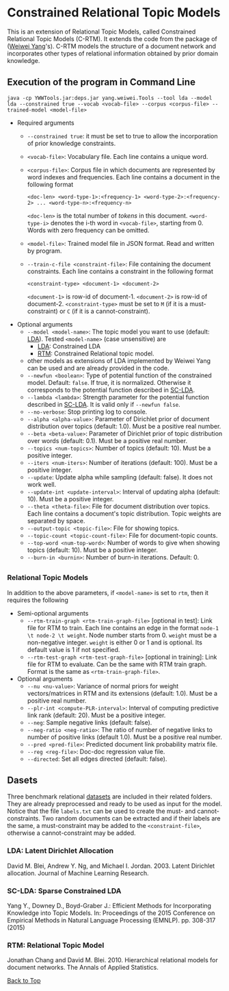 # <h1 id="top">Constrained Relational Topic Models</h1>

This is an extension of Relational Topic Models, called Constrained Relational Topic Models (C-RTM). It extends the code from the package of ([Weiwei Yang](http://cs.umd.edu/~wwyang/)'s). 
C-RTM models the structure of a document network and incorporates other types of relational information obtained by prior domain knowledge.

## <h2 id="clda">Execution of the program in Command Line</h2>
```
java -cp YWWTools.jar:deps.jar yang.weiwei.Tools --tool lda --model lda --constrained true --vocab <vocab-file> --corpus <corpus-file> --trained-model <model-file>
```
- Required arguments
	- `--constrained true`: it must be set to true to allow the incorporation of prior knowledge constraints.
	- `<vocab-file>`: Vocabulary file. Each line contains a unique word.
	- `<corpus-file>`: Corpus file in which documents are represented by word indexes and frequencies. Each line contains a document in the following format

		```
		<doc-len> <word-type-1>:<frequency-1> <word-type-2>:<frequency-2> ... <word-type-n>:<frequency-n>
		```
	
		`<doc-len>` is the total number of *tokens* in this document. `<word-type-i>` denotes the i-th word in `<vocab-file>`, starting from 0. Words with zero frequency can be omitted.
	- `<model-file>`: Trained model file in JSON format. Read and written by program. 
  - `--train-c-file <constraint-file>`: File containing the document constraints. Each line contains a constraint in the following format
  
    ```
    <constraint-type> <document-1> <document-2>
    ```
    
    `<document-1>` is row-id of document-1. `<document-2>` is row-id of document-2. `<constraint-type>` must be set to `M` (if it is a must-constraint) or `C` (if it is a cannot-constraint).
- Optional arguments
	- `--model <model-name>`: The topic model you want to use (default: [LDA](#lda_cmd)). Tested `<model-name>` (case unsensitive) are
		- [LDA](#lda_ref): Constrained LDA
		- [RTM](#rtm_ref): Constrained Relational topic model.
    - other models as extensions of LDA implemented by Weiwei Yang can be used and are already provided in the code.
    - `--newfun <boolean>`: Type of potential function of the constrained model. Default: `false`. If true, it is normalized. Otherwise it corresponds to the potential function described in [SC-LDA](#sclda).
    - `--lambda <lambda>`: Strength parameter for the potential function described in [SC-LDA](#sclda). It is valid only if `--newfun false`.
	- `--no-verbose`: Stop printing log to console.
	- `--alpha <alpha-value>`: Parameter of Dirichlet prior of document distribution over topics (default: 1.0). Must be a positive real number.
	- `--beta <beta-value>`: Parameter of Dirichlet prior of topic distribution over words (default: 0.1). Must be a positive real number.
	- `--topics <num-topics>`: Number of topics (default: 10). Must be a positive integer.
	- `--iters <num-iters>`: Number of iterations (default: 100). Must be a positive integer.
	- `--update`: Update alpha while sampling (default: false). It does not work well.
	- `--update-int <update-interval>`: Interval of updating alpha (default: 10). Must be a positive integer.
	- `--theta <theta-file>`: File for document distribution over topics. Each line contains a document's topic distribution. Topic weights are separated by space.
	- `--output-topic <topic-file>`: File for showing topics.
	- `--topic-count <topic-count-file>`: File for document-topic counts.
	- `--top-word <num-top-word>`: Number of words to give when showing topics (default: 10). Must be a positive integer.
  - `--burn-in <burnin>`: Number of burn-in iterations. Default: 0.

## <h3 id="rtm_cmd">Relational Topic Models</h2>
In addition to the above parameters, if `<model-name>` is set to `rtm`, then it requires the following
- Semi-optional arguments
	- `--rtm-train-graph <rtm-train-graph-file>` [optional in test]: Link file for RTM to train. Each line contains an edge in the format `node-1 \t node-2 \t weight`. Node number starts from 0. `weight` must be a non-negative integer. `weight` is either 0 or 1 and is optional. Its default value is 1 if not specified.
	- `--rtm-test-graph <rtm-test-graph-file>` [optional in training]: Link file for RTM to evaluate. Can be the same with RTM train graph. Format is the same as `<rtm-train-graph-file>`.
- Optional arguments
	- `--nu <nu-value>`: Variance of normal priors for weight vectors/matrices in RTM and its extensions (default: 1.0). Must be a positive real number.
	- `--plr-int <compute-PLR-interval>`: Interval of computing predictive link rank (default: 20). Must be a positive integer.
	- `--neg`: Sample negative links (default: false).
	- `--neg-ratio <neg-ratio>`: The ratio of number of negative links to number of positive links (default 1.0). Must be a positive real number.
	- `--pred <pred-file>`: Predicted document link probability matrix file.
	- `--reg <reg-file>`: Doc-doc regression value file.
	- `--directed`: Set all edges directed (default: false).


## <h2 id="datasets">Dasets</h2>
Three benchmark relational [datasets](http://www.cs.umd.edu/~sen/lbc-proj/LBC.html) are included in their related folders. They are already preprocessed and ready to be used as input for the model. 
Notice that the file `labels.txt` can be used to create the must- and cannot-constraints. Two random documents can be extracted and if their labels are the same, a must-constraint may be added to the `<constraint-file>`, otherwise a cannot-constraint may be added.



### <h3 id="lda_ref">LDA: Latent Dirichlet Allocation</h3>

David M. Blei, Andrew Y. Ng, and Michael I. Jordan. 2003. Latent Dirichlet allocation. Journal of Machine Learning Research.

### <h3 id="sclda"> SC-LDA: Sparse Constrained LDA </h3>

Yang Y., Downey D., Boyd-Graber J.: Efficient Methods for Incorporating Knowledge into Topic Models. In: Proceedings of the 2015 Conference on Empirical Methods in Natural Language Processing (EMNLP). pp. 308-317 (2015)

### <h3 id="rtm_ref">RTM: Relational Topic Model</h3>

Jonathan Chang and David M. Blei. 2010. Hierarchical relational models for document networks. The Annals of Applied Statistics.

[Back to Top](#top)
